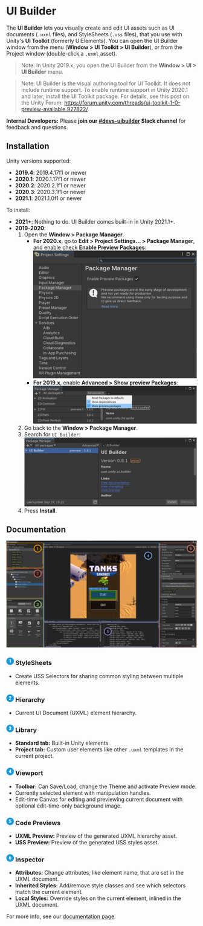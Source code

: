# UI Builder

The **UI Builder** lets you visually create and edit UI assets such as UI documents (`.uxml` files), and StyleSheets (`.uss` files), that you use with Unity's **UI Toolkit** (formerly UIElements). You can open the UI Builder window from the menu (**Window > UI Toolkit > UI Builder**), or from the Project window (double-click a `.uxml` asset).

> Note: In Unity 2019.x, you open the UI Builder from the **Window > UI > UI Builder** menu.

> Note: UI Builder is the visual authoring tool for UI Toolkit. It does not include runtime support. To enable runtime support in Unity 2020.1 and later, install the UI Toolkit package. For details, see this post on the Unity Forum: https://forum.unity.com/threads/ui-toolkit-1-0-preview-available.927822/.

**Internal Developers:** Please **join our [#devs-uibuilder](https://unity.slack.com/archives/CJ3TX00QJ) Slack channel** for feedback and questions.

## Installation

Unity versions supported:
- **2019.4**: 2019.4.17f1 or newer
- **2020.1**: 2020.1.17f1 or newer
- **2020.2**: 2020.2.1f1 or newer
- **2020.3**: 2020.3.1f1 or newer
- **2021.1**: 2021.1.0f1 or newer

To install:
* **2021+**: Nothing to do. UI Builder comes built-in in Unity 2021.1+.
* **2019-2020**:
    1. Open the **Window > Package Manager**.
        * **For 2020.x**, go to **Edit > Project Settings... > Package Manager**, and enable check **Enable Preview Packages**:
        ![Enable Preview Packages (new)](Documentation~/images/InstallationPackageManagerEnablePreview.png)
        * **For 2019.x**, enable **Advanced > Show preview Packages**: ![Enable Preview Packages](Documentation~/images/InstallationPackageManagerAdvancedOptions.png)
    1. Go back to the **Window > Package Manager**.
    1. Search for `UI Builder`:![Search Package Manager](Documentation~/images/InstallationPackageManagerSearch.png)
    1. Press **Install**.

## Documentation

![UI Builder Main Window](Documentation~/images/UIBuilderAnnotatedMainWindow.png)

### ![1](Documentation~/images/Numeral_1_half.png) StyleSheets
* Create USS Selectors for sharing common styling between multiple elements.
### ![2](Documentation~/images/Numeral_2_half.png) Hierarchy
* Current UI Document (UXML) element hierarchy.
### ![3](Documentation~/images/Numeral_3_half.png) Library
* **Standard tab:** Built-in Unity elements.
* **Project tab:** Custom user elements like other `.uxml` templates in the current project.
### ![4](Documentation~/images/Numeral_4_half.png) Viewport
* **Toolbar:** Can Save/Load, change the Theme and activate Preview mode.
* Currently selected element with manipulation handles.
* Edit-time Canvas for editing and previewing current document with optional edit-time-only background image.
### ![5](Documentation~/images/Numeral_5_half.png) Code Previews
* **UXML Preview:** Preview of the generated UXML hierarchy asset.
* **USS Preview:** Preview of the generated USS styles asset.
### ![6](Documentation~/images/Numeral_6_half.png) Inspector
* **Attributes:** Change attributes, like element name, that are set in the UXML document.
* **Inherited Styles:** Add/remove style classes and see which selectors match the current element.
* **Local Styles:** Override styles on the current element, inlined in the UXML document.

For more info, see our [documentation page](Documentation~/index.md).
